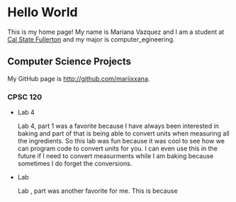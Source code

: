 # Hello World

This is my home page! My name is Mariana Vazquez and I am a student at [Cal State Fullerton](http://www.fullerton.edu/) and my major is computer_egineering.

## Computer Science Projects

My GitHub page is http://github.com/mariixxana.

### CPSC 120

* Lab 4

    Lab 4, part 1 was a favorite because I have always been interested in baking and part of that is being able to convert units when measuring all the ingredients. So this lab was fun because it was cool to see how we can program code to convert units for you. I can even use this in the future if I need to convert measurments while I am baking because sometimes I do forget the conversions. 

* Lab 

    Lab , part was another favorite for me. This is because 
